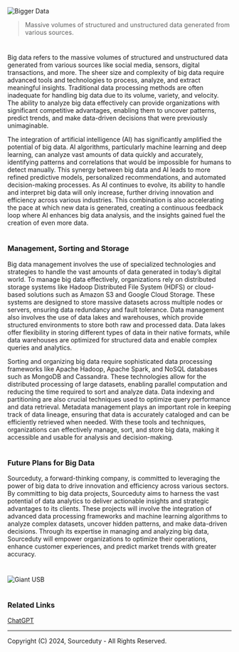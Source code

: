 ![Bigger Data](https://github.com/user-attachments/assets/8b00c0bb-b9cc-43f1-897d-d1a86fbf9f5b)

> Massive volumes of structured and unstructured data generated from various sources.

#

Big data refers to the massive volumes of structured and unstructured data generated from various sources like social media, sensors, digital transactions, and more. The sheer size and complexity of big data require advanced tools and technologies to process, analyze, and extract meaningful insights. Traditional data processing methods are often inadequate for handling big data due to its volume, variety, and velocity. The ability to analyze big data effectively can provide organizations with significant competitive advantages, enabling them to uncover patterns, predict trends, and make data-driven decisions that were previously unimaginable.

The integration of artificial intelligence (AI) has significantly amplified the potential of big data. AI algorithms, particularly machine learning and deep learning, can analyze vast amounts of data quickly and accurately, identifying patterns and correlations that would be impossible for humans to detect manually. This synergy between big data and AI leads to more refined predictive models, personalized recommendations, and automated decision-making processes. As AI continues to evolve, its ability to handle and interpret big data will only increase, further driving innovation and efficiency across various industries. This combination is also accelerating the pace at which new data is generated, creating a continuous feedback loop where AI enhances big data analysis, and the insights gained fuel the creation of even more data.

#
### Management, Sorting and Storage

Big data management involves the use of specialized technologies and strategies to handle the vast amounts of data generated in today’s digital world. To manage big data effectively, organizations rely on distributed storage systems like Hadoop Distributed File System (HDFS) or cloud-based solutions such as Amazon S3 and Google Cloud Storage. These systems are designed to store massive datasets across multiple nodes or servers, ensuring data redundancy and fault tolerance. Data management also involves the use of data lakes and warehouses, which provide structured environments to store both raw and processed data. Data lakes offer flexibility in storing different types of data in their native formats, while data warehouses are optimized for structured data and enable complex queries and analytics.

Sorting and organizing big data require sophisticated data processing frameworks like Apache Hadoop, Apache Spark, and NoSQL databases such as MongoDB and Cassandra. These technologies allow for the distributed processing of large datasets, enabling parallel computation and reducing the time required to sort and analyze data. Data indexing and partitioning are also crucial techniques used to optimize query performance and data retrieval. Metadata management plays an important role in keeping track of data lineage, ensuring that data is accurately cataloged and can be efficiently retrieved when needed. With these tools and techniques, organizations can effectively manage, sort, and store big data, making it accessible and usable for analysis and decision-making.

#
### Future Plans for Big Data

Sourceduty, a forward-thinking company, is committed to leveraging the power of big data to drive innovation and efficiency across various sectors. By committing to big data projects, Sourceduty aims to harness the vast potential of data analytics to deliver actionable insights and strategic advantages to its clients. These projects will involve the integration of advanced data processing frameworks and machine learning algorithms to analyze complex datasets, uncover hidden patterns, and make data-driven decisions. Through its expertise in managing and analyzing big data, Sourceduty will empower organizations to optimize their operations, enhance customer experiences, and predict market trends with greater accuracy.

#

![Giant USB](https://github.com/user-attachments/assets/43a683d4-ac06-4178-b07e-39ab2d013729)

#
### Related Links

[ChatGPT](https://github.com/sourceduty/ChatGPT)

***
Copyright (C) 2024, Sourceduty - All Rights Reserved.
